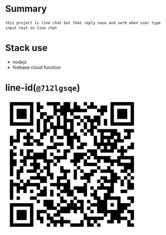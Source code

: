 # Summary
    this project is line chat bot that reply noun and verb when user type input text in line chat 

# Stack use
- nodejs
- firebase cloud function

# line-id(`@712lgsqe`)
<img src=asset/image.png>